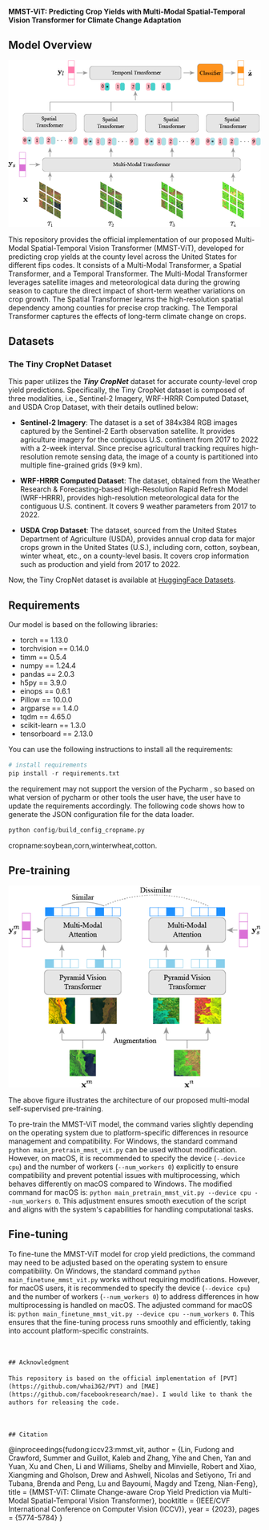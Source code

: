 **MMST-ViT: Predicting Crop Yields with Multi-Modal Spatial-Temporal Vision Transformer for Climate Change Adaptation**

## Model Overview

![mmst-vit-arch](./input/mmst-vit-arch.png)



This repository provides the official implementation of our proposed Multi-Modal Spatial-Temporal Vision Transformer (MMST-ViT), developed for predicting crop yields at the county level across the United States for different fips codes. It consists of a Multi-Modal Transformer, a Spatial Transformer, and a Temporal Transformer. The Multi-Modal Transformer leverages satellite images and meteorological data during the growing season to capture the direct impact of short-term weather variations on crop growth. The Spatial Transformer learns the high-resolution spatial dependency among counties for precise crop tracking. The Temporal Transformer captures the effects of long-term climate change on crops.

## Datasets

### The Tiny CropNet Dataset

This paper utilizes the ***Tiny CropNet*** dataset for accurate county-level crop yield predictions. Specifically, the Tiny CropNet dataset is composed of three modalities, i.e., Sentinel-2 Imagery, WRF-HRRR Computed Dataset, and USDA Crop Dataset,
with their details outlined below:

- **Sentinel-2 Imagery**: The dataset is a set of 384x384 RGB images captured by the Sentinel-2 Earth observation satellite. It provides agriculture imagery for the contiguous U.S. continent from 2017 to 2022 with a 2-week interval. Since precise agricultural tracking requires high-resolution remote sensing data, the image of a county is partitioned into multiple fine-grained grids (9×9 km).

- **WRF-HRRR Computed Dataset**: The dataset, obtained from the Weather Research & Forecasting-based High-Resolution Rapid Refresh Model (WRF-HRRR), provides high-resolution meteorological data for the contiguous U.S. continent. It covers 9 weather parameters from 2017 to 2022.

- **USDA Crop Dataset**: The dataset, sourced from the United States Department of Agriculture (USDA), provides annual crop data for major crops grown in the United States (U.S.), including corn, cotton, soybean, winter wheat, etc., on a county-level basis. It covers crop information such as production and yield from 2017 to 2022.

Now, the Tiny CropNet dataset is available at [HuggingFace Datasets](https://huggingface.co/datasets/fudong03/Tiny-CropNet/tree/main).


## Requirements

Our model is based on the following libraries:

- torch == 1.13.0
- torchvision == 0.14.0
- timm == 0.5.4
- numpy == 1.24.4
- pandas == 2.0.3
- h5py == 3.9.0
- einops == 0.6.1
- Pillow == 10.0.0
- argparse == 1.4.0
- tqdm == 4.65.0
- scikit-learn == 1.3.0
- tensorboard == 2.13.0

You can use the following instructions to install all the requirements:

```python
# install requirements
pip install -r requirements.txt
```
the requirement may not support the version of the Pycharm , so based on what version of pycharm or other tools the user have, the user have to update the requirements accordingly.
The following code shows how to generate the JSON configuration file for the data loader.
```python
python config/build_config_cropname.py
```
cropname:soybean,corn,winterwheat,cotton.

## Pre-training

![method-pvt-simclr](./input/method-pvt-simclr.png)



The above figure illustrates the architecture of our proposed multi-modal self-supervised pre-training.

To pre-train the MMST-ViT model, the command varies slightly depending on the operating system due to platform-specific differences in resource management and compatibility. For Windows, the standard command `python main_pretrain_mmst_vit.py` can be used without modification. However, on macOS, it is recommended to specify the device (`--device cpu`) and the number of workers (`--num_workers 0`) explicitly to ensure compatibility and prevent potential issues with multiprocessing, which behaves differently on macOS compared to Windows. The modified command for macOS is: `python main_pretrain_mmst_vit.py --device cpu --num_workers 0`. This adjustment ensures smooth execution of the script and aligns with the system's capabilities for handling computational tasks.



## Fine-tuning

To fine-tune the MMST-ViT model for crop yield predictions, the command may need to be adjusted based on the operating system to ensure compatibility. On Windows, the standard command `python main_finetune_mmst_vit.py` works without requiring modifications. However, for macOS users, it is recommended to specify the device (`--device cpu`) and the number of workers (`--num_workers 0`) to address differences in how multiprocessing is handled on macOS. The adjusted command for macOS is: `python main_finetune_mmst_vit.py --device cpu --num_workers 0`. This ensures that the fine-tuning process runs smoothly and efficiently, taking into account platform-specific constraints.
```


## Acknowledgment

This repository is based on the official implementation of [PVT](https://github.com/whai362/PVT) and [MAE](https://github.com/facebookresearch/mae). I would like to thank the authors for releasing the code.



## Citation
```
@inproceedings{fudong:iccv23:mmst_vit,
    author    = {Lin, Fudong and Crawford, Summer and Guillot, Kaleb and Zhang, Yihe and Chen, Yan and Yuan, Xu and Chen, Li and Williams, Shelby and Minvielle, Robert
and Xiao, Xiangming and Gholson, Drew and Ashwell, Nicolas and Setiyono, Tri and Tubana, Brenda and Peng, Lu and Bayoumi, Magdy and Tzeng, Nian-Feng},
    title     = {MMST-ViT: Climate Change-aware Crop Yield Prediction via Multi-Modal Spatial-Temporal Vision Transformer},
    booktitle = {IEEE/CVF International Conference on Computer Vision (ICCV)},
    year      = {2023},
    pages     = {5774-5784}
}
```
